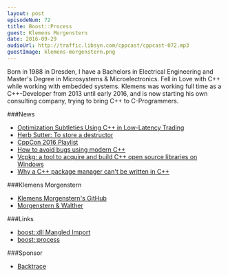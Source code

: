 ```yaml
---
layout: post
episodeNum: 72
title: Boost::Process
guest: Klemens Morgenstern
date: 2016-09-29
audioUrl: http://traffic.libsyn.com/cppcast/cppcast-072.mp3
guestImage: klemens-morgenstern.png
---
```


Born in 1988 in Dresden, I have a Bachelors in Electrical Engineering and  Master's Degree in Microsystems & Microelectronics. Fell in Love with C++ while working with embedded systems. Klemens was working full time as a C++-Developer from 2013 until early 2016, and is now starting his own consulting company, trying to bring C++ to C-Programmers.

###News

 - [Optimization Subtleties Using C++ in Low-Latency Trading](https://finance.jaxlondon.com/wp-content/uploads/2016/05/Optimization-Subtleties-Using-C-in-Low-Latency_Jason-Hearne-McGuiness.pdf)
 - [Herb Sutter: To store a destructor](https://herbsutter.com/2016/09/25/to-store-a-destructor/)
 - [CppCon 2016 Playlist](https://www.youtube.com/playlist?list=PLHTh1InhhwT7J5jl4vAhO1WvGHUUFgUQH)
 - [How to avoid bugs using modern C++](http://www.viva64.com/en/b/0429/)
 - [Vcpkg: a tool to acquire and build C++ open source libraries on Windows](https://blogs.msdn.microsoft.com/vcblog/2016/09/19/vcpkg-a-tool-to-acquire-and-build-c-open-source-libraries-on-windows/)
 - [Why a C++ package manager can't be written in C++](http://blog.conan.io/2016/09/27/Why-a-C++-package-manager-can't-be-written-in-C++.html)
 
###Klemens Morgenstern

 - [Klemens Morgenstern's GitHub](https://github.com/klemens-morgenstern)
 - [Morgenstern & Walther](http://www.mw-sc.de/)
 
###Links

 - [boost::dll Mangled Import](http://www.boost.org/doc/libs/1_62_0/doc/html/boost_dll/mangled_import.html)
 - [boost::process](http://klemens-morgenstern.github.io/process/)
 
###Sponsor

- [Backtrace](https://www.backtrace.io/cppcast)

